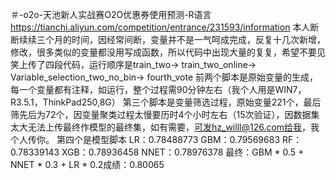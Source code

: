 ＃-o2o-天池新人实战赛O2O优惠券使用预测-R语言
https://tianchi.aliyun.com/competition/entrance/231593/information
本人断断续续三个月的时间，因经常间断，变量并不是一气呵成完成，反复十几次新增，修改，很多类似的变量都没用写成函数，所以代码中出现大量的复复，希望不要见笑上传了四段代码，运行顺序是train_two-> train_two_online-> Variable_selection_two_no_bin-> fourth_vote
前两个脚本是原始变量的生成，每一个变量都有注释，如运行，整个过程需90分钟左右（我个人用是WIN7，R3.5.1，ThinkPad250,8G）
第三个脚本是变量筛选过程，原始变量221个，最后筛先后为72个，因变量聚类过程太慢要历时4个小时左右（15次验证），因数据集太大无法上传最终作模型的最终集，如有需要，可发hz_willl@126.com给我，我个人传你。
第四个是模型脚本
LR：0.78488773 GBM：0.79569683 RF：0.78339143 XGB：0.78936458 NNET：0.78976378
最终：GBM * 0.5 + NNET * 0.3 + LR * 0.2成绩：0.80065
